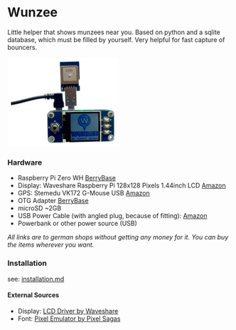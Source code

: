 Wunzee
============
Little helper that shows munzees near you. Based on python and a sqlite database, which must be filled by yourself. Very helpful for fast capture of bouncers.  

![Wunzee Device](images/device.png)


### Hardware
- Raspberry Pi Zero WH [BerryBase](https://www.berrybase.de/raspberry-pi/raspberry-pi-computer/boards/raspberry-pi-zero-wh)
- Display: Waveshare Raspberry Pi 128x128 Pixels 1.44inch LCD [Amazon](https://www.amazon.de/gp/product/B077YK8161/)
- GPS: Stemedu VK172 G-Mouse USB [Amazon](https://www.amazon.de/gp/product/B07LC76TVG/)
- OTG Adapter [BerryBase](https://www.berrybase.de/raspberry-pi/raspberry-pi-computer/kabel-adapter/usb-kabel-adapter/super-tiny-usb-2.0-hi-speed-otg-adapter-a-buchse-micro-b-stecker)
- microSD ~2GB
- USB Power Cable (with angled plug, because of fitting): [Amazon](https://www.amazon.de/gp/product/B00Z6L0JD6/)
- Powerbank or other power source (USB)

*All links are to german shops without getting any money for it. You can buy the items wherever you want.*

### Installation
see: [installation.md](installation.md)


#### External Sources
- Display: [LCD Driver by Waveshare](https://www.waveshare.com/wiki/1.44inch_LCD_HAT)
- Font: [Pixel Emulator by Pixel Sagas](https://www.dafont.com/pixel-emulator.font)
